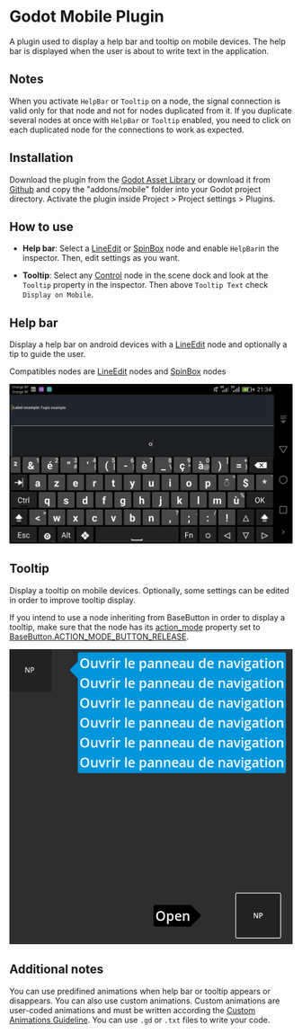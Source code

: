 ﻿# Godot Mobile Plugin
A plugin used to display a help bar and tooltip on mobile devices. The help bar is displayed when the user is about to write text in the application.

## Notes
When you activate `HelpBar` or `Tooltip` on a node, the signal connection is valid only for that node and not for nodes duplicated from it. If you duplicate several nodes at once with `HelpBar` or `Tooltip` enabled, you need to click on each duplicated node for the connections to work as expected.

## Installation
Download the plugin from the [Godot Asset Library]() or  download it from [Github](https://github.com/sabinayo/godot-4-mobile-plugin/) and copy the "addons/mobile" folder into your Godot project directory.
	Activate the plugin inside Project > Project settings > Plugins.


## How to use

- **Help bar**: Select a [LineEdit](https://docs.godotengine.org/fr/4.x/classes/class_lineedit.html) or [SpinBox](https://docs.godotengine.org/fr/4.x/classes/class_spinbox.html) node and enable `HelpBar`in the inspector. Then, edit settings as you want.

- **Tooltip**: Select any [Control](https://docs.godotengine.org/en/stable/classes/class_control.html) node in the scene dock and look at the `Tooltip` property in the inspector. Then above `Tooltip Text` check `Display on Mobile`.

## Help bar
Display a help bar on android devices with a [LineEdit](https://docs.godotengine.org/fr/4.x/classes/class_lineedit.html) node and optionally
a tip to guide the user.

Compatibles nodes are [LineEdit](https://docs.godotengine.org/fr/4.x/classes/class_lineedit.html) nodes and [SpinBox](https://docs.godotengine.org/fr/4.x/classes/class_spinbox.html) nodes


![Help bar screenshot](https://raw.githubusercontent.com/sabinayo/godot-4-mobile-plugin/refs/heads/main/screenshots/help_bar_and_keyboard.png)
 

## Tooltip

Display a tooltip on mobile devices. Optionally, some settings can be edited in order to improve tooltip display.

If you intend to use a node inheriting from BaseButton in order to display a tooltip, make sure that the node has its [action_mode](https://docs.godotengine.org/en/stable/classes/class_basebutton.html#class-basebutton-property-action-mode) property set to [BaseButton.ACTION_MODE_BUTTON_RELEASE](https://docs.godotengine.org/en/stable/classes/class_basebutton.html#enum-basebutton-actionmode).

![tooltip screenshot](https://raw.githubusercontent.com/sabinayo/godot-4-mobile-plugin/refs/heads/main/screenshots/tooltip.png)

## Additional notes

You can use predifined animations when help bar or tooltip appears or disappears. You can also use custom animations. Custom animations are user-coded animations and must be written according the [Custom Animations Guideline](https://raw.githubusercontent.com/sabinayo/godot-4-mobile-plugin/refs/heads/main/doc/CUSTOM%20ANIMATIONS%20GUIDELINE.md).
You can use `.gd` or `.txt` files to write your code.

